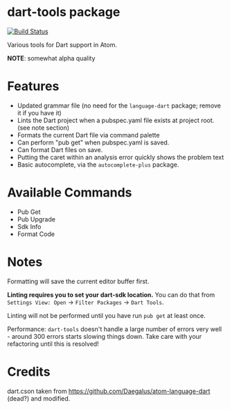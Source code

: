 # dart-tools package

[![Build Status](https://travis-ci.org/radicaled/dart-tools.svg?branch=master)][travis]

Various tools for Dart support in Atom.

**NOTE**: somewhat alpha quality

Features
========

* Updated grammar file (no need for the `language-dart` package; remove it if you have it)
* Lints the Dart project when a pubspec.yaml file exists
at project root. (see note section)
* Formats the current Dart file via command palette
* Can perform "pub get" when pubspec.yaml is saved.
* Can format Dart files on save.
* Putting the caret within an analysis error quickly shows the problem text
* Basic autocomplete, via the `autocomplete-plus` package.

Available Commands
==================

* Pub Get
* Pub Upgrade
* Sdk Info
* Format Code

Notes
=====

Formatting will save the current editor buffer first.

**Linting requires you to set your dart-sdk location.** You can do that from
`Settings View: Open` -> `Filter Packages` -> `Dart Tools`.

Linting will not be performed until you have run `pub get` at least once.

Performance: `dart-tools` doesn't handle a large number of errors very well -
around 300 errors starts slowing things down. Take care with your refactoring
until this is resolved!

Credits
=======

dart.cson taken from https://github.com/Daegalus/atom-language-dart (dead?) and modified.

[travis]: https://travis-ci.org/radicaled/dart-tools
